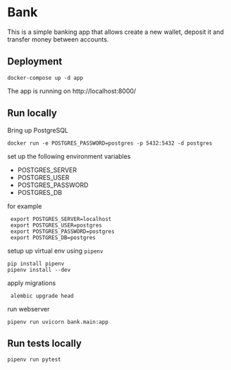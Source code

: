 # Bank
This is a simple banking app that allows create a new wallet, 
deposit it and transfer money between accounts.


## Deployment

    docker-compose up -d app

The app is running on http://localhost:8000/


## Run locally

Bring up PostgreSQL

    docker run -e POSTGRES_PASSWORD=postgres -p 5432:5432 -d postgres

set up the following environment variables

- POSTGRES_SERVER
- POSTGRES_USER
- POSTGRES_PASSWORD
- POSTGRES_DB

for example

     export POSTGRES_SERVER=localhost
     export POSTGRES_USER=postgres
     export POSTGRES_PASSWORD=postgres
     export POSTGRES_DB=postgres

setup up virtual env using `pipenv`
    
    pip install pipenv
    pipenv install --dev

apply migrations

     alembic upgrade head

run webserver

    pipenv run uvicorn bank.main:app
    
## Run tests locally

    pipenv run pytest
